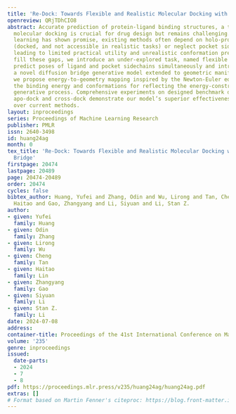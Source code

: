 ```yaml
---
title: 'Re-Dock: Towards Flexible and Realistic Molecular Docking with Diffusion Bridge'
openreview: QRjTDhCIO8
abstract: Accurate prediction of protein-ligand binding structures, a task known as
  molecular docking is crucial for drug design but remains challenging. While deep
  learning has shown promise, existing methods often depend on holo-protein structures
  (docked, and not accessible in realistic tasks) or neglect pocket sidechain conformations,
  leading to limited practical utility and unrealistic conformation predictions. To
  fill these gaps, we introduce an under-explored task, named flexible docking to
  predict poses of ligand and pocket sidechains simultaneously and introduce Re-Dock,
  a novel diffusion bridge generative model extended to geometric manifolds. Specifically,
  we propose energy-to-geometry mapping inspired by the Newton-Euler equation to co-model
  the binding energy and conformations for reflecting the energy-constrained docking
  generative process. Comprehensive experiments on designed benchmark datasets including
  apo-dock and cross-dock demonstrate our model’s superior effectiveness and efficiency
  over current methods.
layout: inproceedings
series: Proceedings of Machine Learning Research
publisher: PMLR
issn: 2640-3498
id: huang24ag
month: 0
tex_title: 'Re-Dock: Towards Flexible and Realistic Molecular Docking with Diffusion
  Bridge'
firstpage: 20474
lastpage: 20489
page: 20474-20489
order: 20474
cycles: false
bibtex_author: Huang, Yufei and Zhang, Odin and Wu, Lirong and Tan, Cheng and Lin,
  Haitao and Gao, Zhangyang and Li, Siyuan and Li, Stan Z.
author:
- given: Yufei
  family: Huang
- given: Odin
  family: Zhang
- given: Lirong
  family: Wu
- given: Cheng
  family: Tan
- given: Haitao
  family: Lin
- given: Zhangyang
  family: Gao
- given: Siyuan
  family: Li
- given: Stan Z.
  family: Li
date: 2024-07-08
address:
container-title: Proceedings of the 41st International Conference on Machine Learning
volume: '235'
genre: inproceedings
issued:
  date-parts:
  - 2024
  - 7
  - 8
pdf: https://proceedings.mlr.press/v235/huang24ag/huang24ag.pdf
extras: []
# Format based on Martin Fenner's citeproc: https://blog.front-matter.io/posts/citeproc-yaml-for-bibliographies/
---
```

